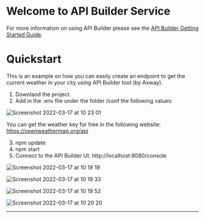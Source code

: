 # Welcome to API Builder Service

For more information on using API Builder please see the [API Builder Getting Started Guide](https://docs.axway.com/bundle/api-builder/page/docs/getting_started/index.html).

# Quickstart

This is an example on how you can easily create an endpoint to get the current weather in your city using API Builder tool (by Axway).

1. Downlaod the project.
2. Add in the .env file under the folder /conf the following values: 

![Screenshot 2022-03-17 at 10 23 01](https://user-images.githubusercontent.com/83083440/158778276-d66d209e-6173-4a4c-a77d-3bfa79be982e.png)

You can get the weather key for free in the following website: https://openweathermap.org/api

3. npm update
4. npm start 
5. Connect to the API Builder UI:     http://localhost:8080/console                                      

![Screenshot 2022-03-17 at 10 19 19](https://user-images.githubusercontent.com/83083440/158777578-8595dfaf-5476-4b45-b7d0-8ac624c43c3b.png)

![Screenshot 2022-03-17 at 10 19 33](https://user-images.githubusercontent.com/83083440/158777622-48a84b05-5e02-4d25-9362-1985ccb523f7.png)

![Screenshot 2022-03-17 at 10 19 52](https://user-images.githubusercontent.com/83083440/158777682-50144950-8488-4a2c-b082-3135793954d7.png)

![Screenshot 2022-03-17 at 10 20 20](https://user-images.githubusercontent.com/83083440/158777760-d94e13d4-23d8-4ac2-b11f-5db3daaa89dd.png)

**********************************************************************************************************************************************************
